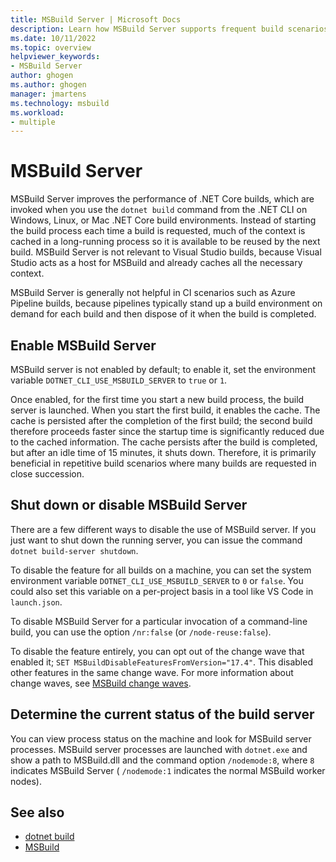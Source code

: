 ```yaml
---
title: MSBuild Server | Microsoft Docs
description: Learn how MSBuild Server supports frequent build scenarios by cacheing build context over multiple builds.
ms.date: 10/11/2022
ms.topic: overview
helpviewer_keywords:
- MSBuild Server
author: ghogen
ms.author: ghogen
manager: jmartens
ms.technology: msbuild
ms.workload:
- multiple
---
```

# MSBuild Server

MSBuild Server improves the performance of .NET Core builds, which are invoked when you use the `dotnet build` command from the .NET CLI on Windows, Linux, or Mac .NET Core build environments. Instead of starting the build process each time a build is requested, much of the context is cached in a long-running process so it is available to be reused by the next build.  MSBuild Server is not relevant to Visual Studio builds, because Visual Studio acts as a host for MSBuild and already caches all the necessary context.

MSBuild Server is generally not helpful in CI scenarios such as Azure Pipeline builds, because pipelines typically stand up a build environment on demand for each build and then dispose of it when the build is completed.

## Enable MSBuild Server

MSBuild server is not enabled by default; to enable it, set the environment variable `DOTNET_CLI_USE_MSBUILD_SERVER` to `true` or `1`.

Once enabled, for the first time you start a new build process, the build server is launched. When you start the first build, it enables the cache. The cache is persisted after the completion of the first build; the second build therefore proceeds faster since the startup time is significantly reduced due to the cached information. The cache persists after the build is completed, but after an idle time of 15 minutes, it shuts down. Therefore, it is primarily beneficial in repetitive build scenarios where many builds are requested in close succession.

## Shut down or disable MSBuild Server

There are a few different ways to disable the use of MSBuild server. If you just want to shut down the running server, you can issue the command `dotnet build-server shutdown`.

To disable the feature for all builds on a machine, you can set the system environment variable `DOTNET_CLI_USE_MSBUILD_SERVER` to `0` or `false`. You could also set this variable on a per-project basis in a tool like VS Code in `launch.json`.

To disable MSBuild Server for a particular invocation of a command-line build, you can use the option `/nr:false` (or `/node-reuse:false`).

To disable the feature entirely, you can opt out of the change wave that enabled it; `SET MSBuildDisableFeaturesFromVersion="17.4"`. This disabled other features in the same change wave. For more information about change waves, see [MSBuild change waves](change-waves.md).

## Determine the current status of the build server

You can view process status on the machine and look for MSBuild server processes. MSBuild server processes are launched with `dotnet.exe` and show a path to MSBuild.dll and the command option `/nodemode:8`, where `8` indicates MSBuild Server ( `/nodemode:1` indicates the normal MSBuild worker nodes).

## See also

- [dotnet build](/dotnet/core/tools/dotnet-build)
- [MSBuild](msbuild.md)
